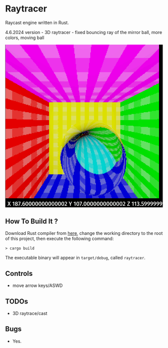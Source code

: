 # Raytracer

Raycast engine written in Rust.


4.6.2024 version - 3D raytracer - fixed bouncing ray of the mirror ball, more colors, moving ball

<img alt="Description" src="https://github.com/PavelVavruska/raytracer/blob/master/raytracer_peek.gif">


## How To Build It ?

Download Rust compiler from [here](https://www.rust-lang.org/en-US/), change the working directory to the root of this project, then execute the following command:

```
> cargo build
```

The executable binary will appear in `target/debug`, called `raytracer`.

## Controls

- move arrow keys/ASWD

## TODOs

- 3D raytrace/cast

## Bugs

- Yes.
